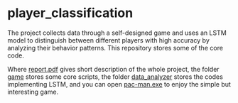 # player_classification
The project collects data through a self-designed game and uses an LSTM model to distinguish between different players with high accuracy by analyzing their behavior patterns. This repository stores some of the core code.

Where [report.pdf](report.pdf) gives short description of the whole project, the folder [game](game) stores some core scripts, the folder [data_analyzer](data_analyzer) stores the codes implementing LSTM, and you can open [pac-man.exe](pac-man.exe) to enjoy the simple but interesting game.

